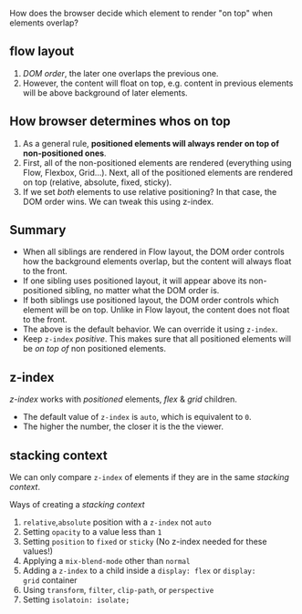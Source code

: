 How does the browser decide which element to render "on top" when elements overlap?

## flow layout
1. *DOM order*, the later one overlaps the previous one.
2. However, the content will float on top, e.g. content in previous elements will be above background of later elements.

## How browser determines whos on top
1. As a general rule, **positioned elements will always render on top of non-positioned ones**.
2. First, all of the non-positioned elements are rendered (everything using Flow, Flexbox, Grid…). Next, all of the positioned elements are rendered on top (relative, absolute, fixed, sticky).
3. If we set _both_ elements to use relative positioning? In that case, the DOM order wins. We can tweak this using z-index. 

## Summary
- When all siblings are rendered in Flow layout, the DOM order controls how the background elements overlap, but the content will always float to the front. 
- If one sibling uses positioned layout, it will appear above its non-positioned sibling, no matter what the DOM order is. 
- If both siblings use positioned layout, the DOM order controls which element will be on top. Unlike in Flow layout, the content does not float to the front.
- The above is the default behavior. We can override it using `z-index`.
- Keep `z-index` *positive*. This makes sure that all positioned elements will be *on top of* non positioned elements.

## z-index
*z-index* works with *positioned* elements, *flex* & *grid* children.

- The default value of `z-index` is `auto`, which is equivalent to `0`.
- The higher the number, the closer it is the the viewer.

## stacking context
We can only compare `z-index` of elements if they are in the same *stacking context*.

Ways of creating a *stacking context*
1. `relative`,`absolute` position with a `z-index` not `auto`
2. Setting `opacity` to a value less than `1`
3. Setting `position` to `fixed` or `sticky` (No z-index needed for these values!)
4. Applying a `mix-blend-mode` other than `normal`
5. Adding a `z-index` to a child inside a `display: flex` or `display: grid` container
6. Using `transform`, `filter`, `clip-path`, or `perspective`
7. Setting `isolatoin: isolate;`
